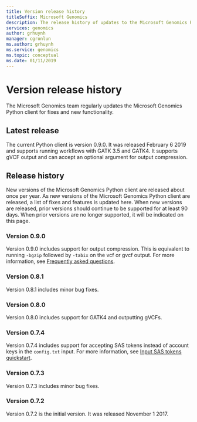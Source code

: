 ```yaml
---
title: Version release history
titleSuffix: Microsoft Genomics
description: The release history of updates to the Microsoft Genomics Python client for fixes and new functionality. 
services: genomics
author: grhuynh
manager: cgronlun
ms.author: grhuynh
ms.service: genomics
ms.topic: conceptual
ms.date: 01/11/2019
---
```


# Version release history
The Microsoft Genomics team regularly updates the Microsoft Genomics Python client for fixes and new functionality. 

## Latest release
The current Python client is version 0.9.0. It was released February 6 2019 and supports running workflows with GATK 3.5 and GATK4. It supports gVCF output and can accept an optional argument for output compression.


## Release history 
New versions of the Microsoft Genomics Python client are released about once per year. As new versions of the Microsoft Genomics Python client are released, a list of fixes and features is updated here. When new versions are released, prior versions should continue to be supported for at least 90 days. When prior versions are no longer supported, it will be indicated on this page. 

### Version 0.9.0
Version 0.9.0 includes support for output compression. This is equivalent to running `-bgzip` followed by `-tabix` on the vcf or gvcf output. For more information, see [Frequently asked questions](frequently-asked-questions-genomics.md). 

### Version 0.8.1
Version 0.8.1 includes minor bug fixes.  

### Version 0.8.0
Version 0.8.0 includes support for GATK4 and outputting gVCFs.  

### Version 0.7.4
Version 0.7.4 includes support for accepting SAS tokens instead of account keys in the `config.txt` input. For more information, see [Input SAS tokens quickstart](quickstart-input-sas.md). 

### Version 0.7.3
Version 0.7.3 includes minor bug fixes.

### Version 0.7.2
Version 0.7.2 is the initial version. It was released November 1 2017.

